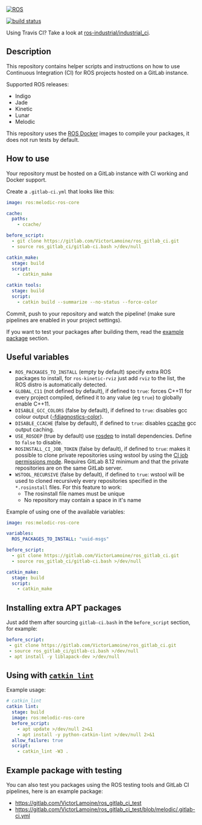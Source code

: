 [![ROS](http://www.ros.org/wp-content/uploads/2013/10/rosorg-logo1.png)](http://www.ros.org/)

[![build status](https://gitlab.com/VictorLamoine/ros_gitlab_ci/badges/master/build.svg)](https://gitlab.com/VictorLamoine/ros_gitlab_ci/commits/master)

Using Travis CI? Take a look at [ros-industrial/industrial_ci](https://github.com/ros-industrial/industrial_ci).

## Description
This repository contains helper scripts and instructions on how to use Continuous Integration (CI) for ROS projects hosted on a GitLab instance.

Supported ROS releases:
- Indigo
- Jade
- Kinetic
- Lunar
- Melodic

This repository uses the [ROS Docker](https://store.docker.com/images/ros) images to compile your packages, it does not run tests by default.

## How to use
Your repository must be hosted on a GitLab instance with CI working and Docker support.

Create a `.gitlab-ci.yml` that looks like this:

```yml
image: ros:melodic-ros-core

cache:
  paths:
    - ccache/

before_script:
  - git clone https://gitlab.com/VictorLamoine/ros_gitlab_ci.git
  - source ros_gitlab_ci/gitlab-ci.bash >/dev/null

catkin_make:
  stage: build
  script:
    - catkin_make

catkin tools:
  stage: build
  script:
    - catkin build --summarize --no-status --force-color
```
Commit, push to your repository and watch the pipeline! (make sure pipelines are enabled in your project settings).

If you want to test your packages after building them, read the [example package](#example-package-with-testing) section.

## Useful variables
- `ROS_PACKAGES_TO_INSTALL` (empty by default) specify extra ROS packages to install, for `ros-kinetic-rviz` just add `rviz` to the list, the ROS distro is automatically detected.
- `GLOBAL_C11` (not defined by default), if defined to `true`: forces C++11 for every project compiled, defined it to any value (eg `true`) to globally enable C++11.
- `DISABLE_GCC_COLORS` (false by default), if defined to `true`: disables gcc colour output ([-fdiagnostics-color](https://gcc.gnu.org/onlinedocs/gcc/Diagnostic-Message-Formatting-Options.html)).
- `DISABLE_CCACHE` (false by default), if defined to `true`: disables [ccache](https://ccache.samba.org/) gcc output caching.
- `USE_ROSDEP` (true by default) use [rosdep](http://wiki.ros.org/rosdep/) to install dependencies. Define to `false` to disable.
- `ROSINSTALL_CI_JOB_TOKEN` (false by default), if defined to `true`: makes it possible to clone private repositories using wstool by using the [CI job permissions mode](https://docs.gitlab.com/ee/user/project/new_ci_build_permissions_model.html). Requires GitLab 8.12 minimum and that the private repositories are on the same GitLab server.
- `WSTOOL_RECURSIVE` (false by default), if defined to `true`: wstool will be used to cloned recursively every repositories specified in the `*.rosinstall` files. For this feature to work:
  - The rosinstall file names must be unique
  - No repository may contain a space in it's name

Example of using one of the available variables:
```yml
image: ros:melodic-ros-core

variables:
  ROS_PACKAGES_TO_INSTALL: "uuid-msgs"

before_script:
  - git clone https://gitlab.com/VictorLamoine/ros_gitlab_ci.git
  - source ros_gitlab_ci/gitlab-ci.bash >/dev/null

catkin_make:
  stage: build
  script:
    - catkin_make
```

## Installing extra APT packages
Just add them after sourcing `gitlab-ci.bash` in the `before_script` section, for example:

```yml
before_script:
 - git clone https://gitlab.com/VictorLamoine/ros_gitlab_ci.git
 - source ros_gitlab_ci/gitlab-ci.bash >/dev/null
 - apt install -y liblapack-dev >/dev/null
```

## Using with [`catkin_lint`](http://wiki.ros.org/catkin_lint)
Example usage:
```yml
# catkin_lint
catkin lint:
  stage: build
  image: ros:melodic-ros-core
  before_script:
    - apt update >/dev/null 2>&1
    - apt install -y python-catkin-lint >/dev/null 2>&1
  allow_failure: true
  script:
    - catkin_lint -W3 .
```

## Example package with testing
You can also test you packages using the ROS testing tools and GitLab CI pipelines, here is an example package:
- https://gitlab.com/VictorLamoine/ros_gitlab_ci_test
- https://gitlab.com/VictorLamoine/ros_gitlab_ci_test/blob/melodic/.gitlab-ci.yml
